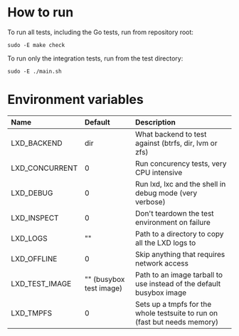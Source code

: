 # How to run

To run all tests, including the Go tests, run from repository root:

    sudo -E make check

To run only the integration tests, run from the test directory:

    sudo -E ./main.sh

# Environment variables

Name                            | Default                   | Description
:--                             | :---                      | :----------
LXD\_BACKEND                    | dir                       | What backend to test against (btrfs, dir, lvm or zfs)
LXD\_CONCURRENT                 | 0                         | Run concurency tests, very CPU intensive
LXD\_DEBUG                      | 0                         | Run lxd, lxc and the shell in debug mode (very verbose)
LXD\_INSPECT                    | 0                         | Don't teardown the test environment on failure
LXD\_LOGS                       | ""                        | Path to a directory to copy all the LXD logs to
LXD\_OFFLINE                    | 0                         | Skip anything that requires network access
LXD\_TEST\_IMAGE                | "" (busybox test image)   | Path to an image tarball to use instead of the default busybox image
LXD\_TMPFS                      | 0                         | Sets up a tmpfs for the whole testsuite to run on (fast but needs memory)
